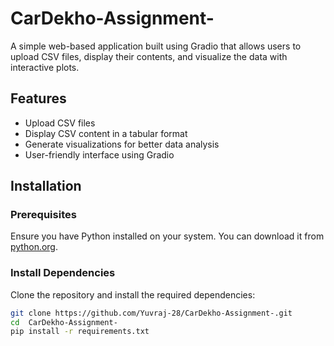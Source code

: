 # CarDekho-Assignment-

A simple web-based application built using Gradio that allows users to upload CSV files, display their contents, and visualize the data with interactive plots.  

## Features  
- Upload CSV files  
- Display CSV content in a tabular format  
- Generate visualizations for better data analysis  
- User-friendly interface using Gradio  

## Installation  

### Prerequisites  
Ensure you have Python installed on your system. You can download it from [python.org](https://www.python.org/downloads/).  

### Install Dependencies  
Clone the repository and install the required dependencies:  

```bash
git clone https://github.com/Yuvraj-28/CarDekho-Assignment-.git  
cd  CarDekho-Assignment-
pip install -r requirements.txt  
